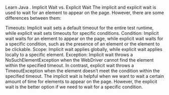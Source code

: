 Learn Java
. Implicit Wait vs. Explicit Wait
The implicit and explicit wait is used to wait for an element to appear on the page. However, there are some differences between them:

Timeouts: Implicit wait sets a default timeout for the entire test runtime, while explicit wait sets timeouts for specific conditions.
Condition: Implicit wait waits for an element to appear on the page, while explicit wait waits for a specific condition, such as the presence of an element or the element to be clickable.
Scope: Implicit wait applies globally, while explicit wait applies locally to a specific element.
Exception: Implicit wait throws a NoSuchElementException when the WebDriver cannot find the element within the specified timeout. In contrast, explicit wait throws a TimeoutException when the element doesn’t meet the condition within the specified timeout.
The implicit wait is helpful when we want to wait a certain amount of time for elements to appear on the page. However, the explicit wait is the better option if we need to wait for a specific condition.

